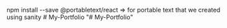 npm install --save @portabletext/react => for portable text that we created using sanity
#   M y - P o r t f o l i o  
 "# My-Portfolio" 
